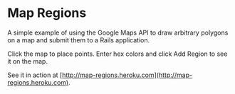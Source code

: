 # Map Regions

A simple example of using the Google Maps API to draw arbitrary polygons on a 
map and submit them to a Rails application.

Click the map to place points. Enter hex colors and click Add Region to see it
on the map.

See it in action at [http://map-regions.heroku.com](http://map-regions.heroku.com).
